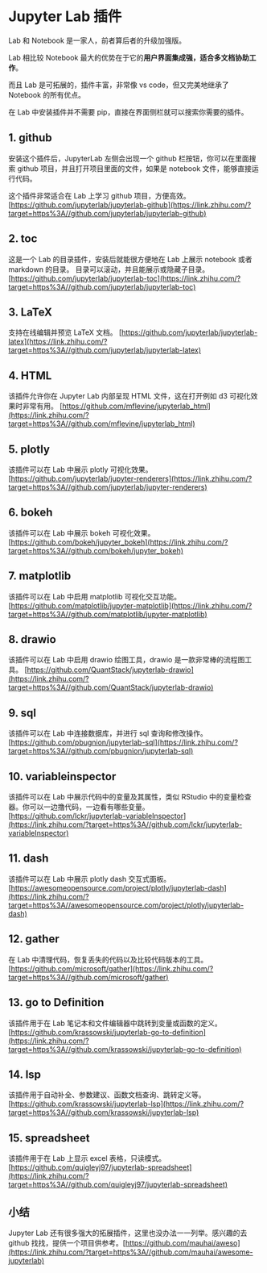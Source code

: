 # Jupyter Lab 插件

Lab 和 Notebook 是一家人，前者算后者的升级加强版。

Lab 相比较 Notebook 最大的优势在于它的**用户界面集成强，适合多文档协助工作**。

而且 Lab 是可拓展的，插件丰富，非常像 vs code，但又完美地继承了 Notebook 的所有优点。

在 Lab 中安装插件并不需要 pip，直接在界面侧栏就可以搜索你需要的插件。

## **1. github**

安装这个插件后，JupyterLab 左侧会出现一个 github 栏按钮，你可以在里面搜索 github 项目，并且打开项目里面的文件，如果是 notebook 文件，能够直接运行代码。

这个插件非常适合在 Lab 上学习 github 项目，方便高效。
[https://github.com/jupyterlab/jupyterlab-github](https://link.zhihu.com/?target=https%3A//github.com/jupyterlab/jupyterlab-github)

## **2. toc**

这是一个 Lab 的目录插件，安装后就能很方便地在 Lab 上展示 notebook 或者 markdown 的目录。
目录可以滚动，并且能展示或隐藏子目录。
[https://github.com/jupyterlab/jupyterlab-toc](https://link.zhihu.com/?target=https%3A//github.com/jupyterlab/jupyterlab-toc)

## **3. LaTeX**

支持在线编辑并预览 LaTeX 文档。
[https://github.com/jupyterlab/jupyterlab-latex](https://link.zhihu.com/?target=https%3A//github.com/jupyterlab/jupyterlab-latex)

## **4. HTML**

该插件允许你在 Jupyter Lab 内部呈现 HTML 文件，这在打开例如 d3 可视化效果时非常有用。
[https://github.com/mflevine/jupyterlab_html](https://link.zhihu.com/?target=https%3A//github.com/mflevine/jupyterlab_html)

## **5. plotly**

该插件可以在 Lab 中展示 plotly 可视化效果。
[https://github.com/jupyterlab/jupyter-renderers](https://link.zhihu.com/?target=https%3A//github.com/jupyterlab/jupyter-renderers)

## **6. bokeh**

该插件可以在 Lab 中展示 bokeh 可视化效果。
[https://github.com/bokeh/jupyter_bokeh](https://link.zhihu.com/?target=https%3A//github.com/bokeh/jupyter_bokeh)

## **7. matplotlib**

该插件可以在 Lab 中启用 matplotlib 可视化交互功能。
[https://github.com/matplotlib/jupyter-matplotlib](https://link.zhihu.com/?target=https%3A//github.com/matplotlib/jupyter-matplotlib)

## **8. drawio**

该插件可以在 Lab 中启用 drawio 绘图工具，drawio 是一款非常棒的流程图工具。
[https://github.com/QuantStack/jupyterlab-drawio](https://link.zhihu.com/?target=https%3A//github.com/QuantStack/jupyterlab-drawio)

## **9. sql**

该插件可以在 Lab 中连接数据库，并进行 sql 查询和修改操作。
[https://github.com/pbugnion/jupyterlab-sql](https://link.zhihu.com/?target=https%3A//github.com/pbugnion/jupyterlab-sql)

## **10. variableinspector**

该插件可以在 Lab 中展示代码中的变量及其属性，类似 RStudio 中的变量检查器。你可以一边撸代码，一边看有哪些变量。
[https://github.com/lckr/jupyterlab-variableInspector](https://link.zhihu.com/?target=https%3A//github.com/lckr/jupyterlab-variableInspector)

## **11. dash**

该插件可以在 Lab 中展示 plotly dash 交互式面板。
[https://awesomeopensource.com/project/plotly/jupyterlab-dash](https://link.zhihu.com/?target=https%3A//awesomeopensource.com/project/plotly/jupyterlab-dash)

## **12. gather**

在 Lab 中清理代码，恢复丢失的代码以及比较代码版本的工具。
[https://github.com/microsoft/gather](https://link.zhihu.com/?target=https%3A//github.com/microsoft/gather)

## **13. go to Definition**

该插件用于在 Lab 笔记本和文件编辑器中跳转到变量或函数的定义。
[https://github.com/krassowski/jupyterlab-go-to-definition](https://link.zhihu.com/?target=https%3A//github.com/krassowski/jupyterlab-go-to-definition)

## **14. lsp**

该插件用于自动补全、参数建议、函数文档查询、跳转定义等。
[https://github.com/krassowski/jupyterlab-lsp](https://link.zhihu.com/?target=https%3A//github.com/krassowski/jupyterlab-lsp)

## **15. spreadsheet**

该插件用于在 Lab 上显示 excel 表格，只读模式。
[https://github.com/quigleyj97/jupyterlab-spreadsheet](https://link.zhihu.com/?target=https%3A//github.com/quigleyj97/jupyterlab-spreadsheet)

## **小结**

Jupyter Lab 还有很多强大的拓展插件，这里也没办法一一列举。感兴趣的去 github 找找，提供一个项目供参考。[https://github.com/mauhai/aweso](https://link.zhihu.com/?target=https%3A//github.com/mauhai/awesome-jupyterlab)
